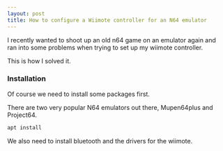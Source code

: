 ```yaml
---
layout: post
title: How to configure a Wiimote controller for an N64 emulator
---
```


I recently wanted to shoot up an old n64 game on an emulator again and ran into some problems when trying to set up my wiimote controller.

This is how I solved it.

### Installation

Of course we need to install some packages first.

There are two very popular N64 emulators out there, Mupen64plus and Project64.

```bash
apt install 
```

We also need to install bluetooth and the drivers for the wiimote.
